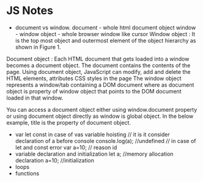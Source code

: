 # JS Notes

- document vs window.
 document - whole html document object
 window - window object - whole browser window like cursor
 Window object : It is the top most object and outermost element of the object hierarchy as shown in Figure 1.

Document object : Each HTML document that gets loaded into a window becomes a document object. The document contains the contents of the page. Using document object, JavaScript can modify, add and delete the HTML elements, attributes CSS styles in the page
The window object represents a window/tab containing a DOM document where as document object is property of window object that points to the DOM document loaded in that window.

You can access a document object either using window.document property or using document object directly as window is global object. In the below example, title is the property of document object.

- var let const
  in case of vas variable hoisting  // it is it consider declaration of a before console
  console.log(a); //undefined // in case of let and const error
  var a=10;       // reason id
- variable declaration and initialization
  let a; //memory allocation declaration
  a=10; //initialization
- loops
- functions
